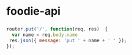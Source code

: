 # foodie-api

###
```javascript
router.put('/', function(req, res)  {
  var name = req.body.name
 res.json({ message: 'put ' + name + ' ' });
});
```
